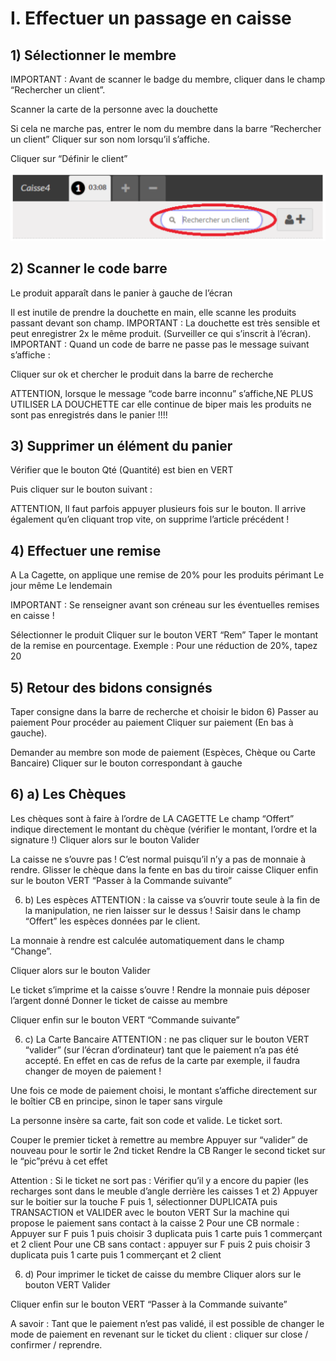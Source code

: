 # I. Effectuer un passage en caisse 

## 1) Sélectionner le membre
 IMPORTANT : Avant de scanner le badge du membre, cliquer dans le champ “Rechercher un client”.

Scanner la carte de la personne avec la douchette

Si cela ne marche pas, entrer le nom du membre dans la barre “Rechercher un client” 
Cliquer sur son nom lorsqu’il s’affiche.

Cliquer sur “Définir le client”

![](../img/1-caisse-1.png)

## 2) Scanner le code barre
Le produit apparaît dans le panier à gauche de l’écran 

Il est inutile de prendre la douchette en main, elle scanne les produits passant devant son champ. 
IMPORTANT : La douchette est très sensible et peut enregistrer 2x le même produit. (Surveiller ce qui s’inscrit à l’écran). 
IMPORTANT : Quand un code de barre ne passe pas le message suivant s’affiche : 

Cliquer sur ok et chercher le produit dans la barre de recherche 

ATTENTION, lorsque le message “code barre inconnu” s’affiche,NE PLUS UTILISER LA DOUCHETTE car elle continue de biper mais les produits ne sont pas enregistrés dans le panier !!!!




## 3) Supprimer un élément du panier
Vérifier que le bouton Qté (Quantité) est bien en VERT

Puis cliquer sur le bouton suivant : 

ATTENTION, Il faut parfois appuyer plusieurs fois sur le bouton. Il arrive également qu’en cliquant trop vite, on supprime l’article précédent !






## 4) Effectuer une remise
A La Cagette, on applique une remise de 20% pour les produits périmant
Le jour même
Le lendemain

IMPORTANT : Se renseigner avant son créneau sur les éventuelles remises en caisse !

Sélectionner le produit
Cliquer sur le bouton VERT  “Rem”
Taper le montant de la remise en pourcentage.
Exemple : Pour une réduction de 20%, tapez 20













## 5) Retour des bidons consignés
Taper consigne dans la barre de recherche et choisir le bidon 
6) Passer au paiement
Pour procéder au paiement
Cliquer sur paiement (En bas à gauche). 

Demander au membre son mode de paiement (Espèces, Chèque ou Carte Bancaire) 
Cliquer sur le bouton correspondant à gauche


## 6) a) Les Chèques
Les chèques sont à faire à l’ordre de LA CAGETTE 
Le champ “Offert” indique directement le montant du chèque (vérifier le montant, l’ordre et la signature !)
Cliquer alors sur le bouton Valider

La caisse ne s’ouvre pas ! C’est normal puisqu’il n’y a pas de monnaie à rendre.
Glisser le chèque dans la fente en bas du tiroir caisse 
Cliquer enfin sur le bouton VERT “Passer à la Commande suivante”



6) b) Les espèces 
ATTENTION :  la caisse va s’ouvrir toute seule à la fin de la manipulation, ne rien laisser sur le dessus !
Saisir dans le champ “Offert” les espèces données par le client.



La monnaie à rendre est calculée automatiquement dans le champ “Change”. 

Cliquer alors sur le bouton Valider 



Le ticket s’imprime et la caisse s’ouvre !
Rendre la monnaie puis déposer l’argent donné 
Donner le ticket de caisse au membre

Cliquer enfin sur le bouton VERT “Commande suivante”

6) c) La Carte Bancaire
ATTENTION : ne pas cliquer sur le bouton VERT “valider” (sur l’écran d’ordinateur) tant que le paiement n’a pas été accepté. En effet en cas de refus de la carte par exemple, il faudra changer de moyen de paiement !

Une fois ce mode de paiement choisi, le montant s’affiche directement sur le boîtier CB en principe, sinon le taper sans virgule

La personne insère sa carte, fait son code et valide. Le ticket sort.

Couper le premier ticket à remettre au membre
Appuyer sur “valider” de nouveau pour le sortir le 2nd ticket
Rendre la CB
Ranger le second ticket sur le “pic”prévu à cet effet
          


       
 Attention : Si le ticket ne sort pas :
Vérifier qu’il y a encore du papier (les recharges sont dans le meuble d’angle derrière les caisses 1 et 2)
Appuyer sur le boitier sur la touche F puis 1, sélectionner DUPLICATA puis TRANSACTION et VALIDER avec le bouton VERT
Sur la machine qui propose le paiement sans contact à la caisse 2
 Pour une CB normale :
Appuyer sur F puis 1 puis choisir 3 duplicata puis 1 carte puis 1 commerçant et 2 client
Pour une CB sans contact :
appuyer sur F puis 2 puis choisir 3 duplicata puis 1 carte puis 1 commerçant et 2 client

6) d) Pour imprimer le ticket de caisse du membre
Cliquer alors sur le bouton VERT Valider

Cliquer enfin sur le bouton VERT “Passer à la Commande suivante”

A savoir : Tant que le paiement n’est pas validé, il est possible de changer le mode de paiement en revenant sur le ticket du client : cliquer sur close / confirmer / reprendre.





